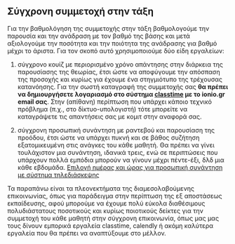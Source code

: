 ## Σύγχρονη συμμετοχή στην τάξη
Για την βαθμολόγηση της συμμετοχής στην τάξη βαθμολογούμε την παρουσία και την ανάδραση με τον βαθμό της βάσης και μετά αξιολογούμε την ποσότητα και την ποιότητα της ανάδρασης για βαθμό μέχρι το άριστα. Για τον σκοπό αυτό χρησιμοποιούμε δύο είδη εργαλείων: 

1) σύγχρονο κουίζ με περιορισμένο χρόνο απάντησης στην διάρκεια της παρουσίασης της θεωρίας, έτσι ώστε να αποφύγουμε την απόσπαση της προσοχής και κυρίως για έχουμε ένα στηγμιότυπο της τρέχουσας κατανόησης. Για την σωστή καταγραφή της συμμετοχής σας **θα πρέπει να δημιουργήσετε λογαριασμό στο σύστημα [classtime](https://www.classtime.com/student/login/) με το ionio.gr email σας**. Στην (απίθανη) περίπτωση που υπάρχει κάποιο τεχνικό πρόβλημα (π.χ., στο δίκτυο-υπολογιστή) τότε μπορείτε να καταγράψετε τις απαντήσεις σας με κομιτ στην αναφορά σας.

2) σύγχρονη προσωπική συνάντηση με ραντεβού και παρουσίαση της προόδου, έτσι ώστε να υπάρχει πυκνή και σε βάθος συζήτηση εξατομικευμένη στις ανάγκες του κάθε μαθητή. Θα πρέπει να γίνει τουλάχιστον μια συνάντηση, ιδανικά τρεις, ενώ σε περιπτώσεις που υπάρχουν πολλά εμπόδια μπορούν να γίνουν μέχρι πέντε-έξι, δλδ μια κάθε εβδομάδα. [Επιλογή ημέρας και ώρας για προσωπική συνάντηση με σύστημα τηλεδιάσκεψης](https://vita.epidro.me/about/)

Τα παραπάνω είναι τα πλεονεκτήματα της διαμεσολαβούμενης επικοινωνίας, όπως για παράδειγμα στην περίπτωση της εξ αποστάσεως εκπαίδευσης, αφού μπορούμε να έχουμε πολύ εύκολα διαθέσιμους πολυδιάστατους ποσοτικούς και κυρίως ποιοτικούς δείκτες για την συμμετοχή του κάθε μαθητή στην σύγχρονη επικοινωνία, όπως μας μας τους δίνουν εμπορικά εργαλεία classtime, calendly ή ακόμη καλύτερα εργαλεία που θα πρέπει να αναπτύξουμε στο μέλλον. 
